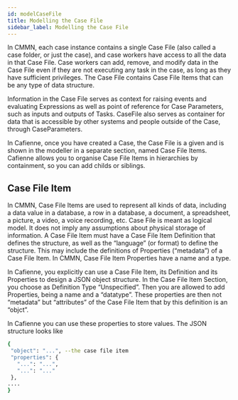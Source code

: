 ```yaml
---
id: modelCaseFile
title: Modelling the Case File
sidebar_label: Modelling the Case File
---
```


In CMMN, each case instance contains a single Case File (also called a case folder, or just the case), and case workers have access to all the data in that Case File. Case workers can add, remove, and modify data in the Case File even if they are not executing any task in the case, as long as they have sufficient privileges. The Case File contains Case File Items that can be any type of data structure.

Information in the Case File serves as context for raising events and evaluating Expressions as well as point of reference for Case Parameters, such as inputs and outputs of Tasks. CaseFile also serves as container for data that is accessible by other systems and people outside of the Case, through CaseParameters. 

In Cafienne, once you have created a Case, the Case File is a given and is shown in the modeller in a separate section, named Case  File Items. Cafienne allows you to organise Case File Items in hierarchies by containment, so you can add childs or siblings. 

## Case File Item

In CMMN, Case File Items are used to represent all kinds of data, including a data value in a database, a row in a database, a document, a spreadsheet, a picture, a video, a voice recording, etc. Case File is meant as logical model. It does not imply any assumptions about physical storage of information. A Case File Item must have a Case File Item Definition that defines the structure, as well as the “language” (or format) to define the structure. This may include the definitions of Properties (“metadata”) of a Case File Item. In CMMN, Case File Item Properties have a name and a type.

In Cafienne, you explicitly can use a Case File Item, its Definition and its Properties to design a JSON object structure. In the Case File Item Section, you choose as Definition Type “Unspecified”. Then you are allowed to add Properties, being a name and a “datatype”. These properties are then not “metadata” but “attributes” of the Case File Item that by this definition is an “objct”.

In Cafienne you can use these properties to store values. The JSON structure looks like

```sh
{
 "object": "...", --the case file item
 "properties": {
   "...": "...",
   "...": "..."
 },
....
}
```
​​